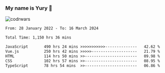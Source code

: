 ### My name is Yury 👋 
![codrwars](https://www.codewars.com/users/litury/badges/micro) 


<!--START_SECTION:waka-->

```txt
From: 28 January 2022 - To: 16 March 2024

Total Time: 1,150 hrs 36 mins

JavaScript       490 hrs 24 mins >>>>>>>>>>>--------------   42.62 %
Vue.js           250 hrs 42 mins >>>>>--------------------   21.79 %
HTML             114 hrs 50 mins >>-----------------------   09.98 %
CSS              102 hrs 57 mins >>-----------------------   08.95 %
TypeScript       78 hrs 54 mins  >>-----------------------   06.86 %
```

<!--END_SECTION:waka-->

